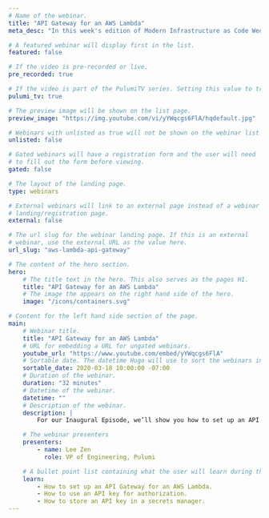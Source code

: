```yaml
---
# Name of the webinar.
title: "API Gateway for an AWS Lambda"
meta_desc: "In this week's edition of Modern Infrastructure as Code Wednesday, we’ll show you how to set up an API Gateway for an AWS Lambda function in 30 minutes."

# A featured webinar will display first in the list.
featured: false

# If the video is pre-recorded or live.
pre_recorded: true

# If the video is part of the PulumiTV series. Setting this value to true will list the video in the "PulumiTV" section.
pulumi_tv: true

# The preview image will be shown on the list page.
preview_image: "https://img.youtube.com/vi/yYWqcgs6FlA/hqdefault.jpg"

# Webinars with unlisted as true will not be shown on the webinar list
unlisted: false

# Gated webinars will have a registration form and the user will need
# to fill out the form before viewing.
gated: false

# The layout of the landing page.
type: webinars

# External webinars will link to an external page instead of a webinar
# landing/registration page.
external: false

# The url slug for the webinar landing page. If this is an external
# webinar, use the external URL as the value here.
url_slug: "aws-lambda-api-gateway"

# The content of the hero section.
hero:
    # The title text in the hero. This also serves as the pages H1.
    title: "API Gateway for an AWS Lambda"
    # The image the appears on the right hand side of the hero.
    image: "/icons/containers.svg"

# Content for the left hand side section of the page.
main:
    # Webinar title.
    title: "API Gateway for an AWS Lambda"
    # URL for embedding a URL for ungated webinars.
    youtube_url: "https://www.youtube.com/embed/yYWqcgs6FlA"
    # Sortable date. The datetime Hugo will use to sort the webinars in date order.
    sortable_date: 2020-03-18 10:00:00 -07:00
    # Duration of the webinar.
    duration: "32 minutes"
    # Datetime of the webinar.
    datetime: ""
    # Description of the webinar.
    description: |
        For our Inaugural Episode, we’ll show you how to set up an API Gateway for an AWS Lambda function in 30 minutes. You’ll learn how to wire this up to a domain name and secure it using an API key for authorization. Finally, we’ll show you how to store the API key in a secrets manager.

    # The webinar presenters
    presenters:
        - name: Lee Zen
          role: VP of Engineering, Pulumi

    # A bullet point list containing what the user will learn during the webinar.
    learn:
        - How to set up an API Gateway for an AWS Lambda.
        - How to use an API key for authorization.
        - How to store an API key in a secrets manager.
---
```

